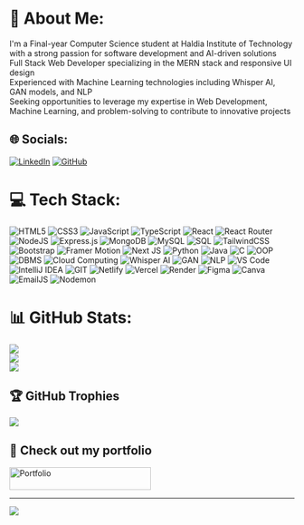 # 💫 About Me:
I'm a Final-year Computer Science student at Haldia Institute of Technology with a strong passion for software development and AI-driven solutions<br>
Full Stack Web Developer specializing in the MERN stack and responsive UI design<br>
Experienced with Machine Learning technologies including Whisper AI, GAN models, and NLP<br>
Seeking opportunities to leverage my expertise in Web Development, Machine Learning, and problem-solving to contribute to innovative projects

## 🌐 Socials:
[![LinkedIn](https://img.shields.io/badge/LinkedIn-%230077B5.svg?logo=linkedin&logoColor=white)](https://www.linkedin.com/in/md-aayan-haque8114/) [![GitHub](https://img.shields.io/badge/GitHub-100000?style=for-the-badge&logo=github&logoColor=white)](https://github.com/aayanhaque)

# 💻 Tech Stack:
![HTML5](https://img.shields.io/badge/html5-%23E34F26.svg?style=for-the-badge&logo=html5&logoColor=white) ![CSS3](https://img.shields.io/badge/css3-%231572B6.svg?style=for-the-badge&logo=css3&logoColor=white) ![JavaScript](https://img.shields.io/badge/javascript-%23323330.svg?style=for-the-badge&logo=javascript&logoColor=%23F7DF1E) ![TypeScript](https://img.shields.io/badge/TypeScript-007ACC?style=for-the-badge&logo=typescript&logoColor=white) ![React](https://img.shields.io/badge/react-%2320232a.svg?style=for-the-badge&logo=react&logoColor=%2361DAFB) ![React Router](https://img.shields.io/badge/React_Router-CA4245?style=for-the-badge&logo=react-router&logoColor=white) ![NodeJS](https://img.shields.io/badge/node.js-6DA55F?style=for-the-badge&logo=node.js&logoColor=white) ![Express.js](https://img.shields.io/badge/express.js-%23404d59.svg?style=for-the-badge&logo=express&logoColor=%2361DAFB) ![MongoDB](https://img.shields.io/badge/MongoDB-%234ea94b.svg?style=for-the-badge&logo=mongodb&logoColor=white) ![MySQL](https://img.shields.io/badge/mysql-%2300f.svg?style=for-the-badge&logo=mysql&logoColor=white) ![SQL](https://img.shields.io/badge/SQL-4479A1?style=for-the-badge&logo=sql&logoColor=white) ![TailwindCSS](https://img.shields.io/badge/tailwindcss-%2338B2AC.svg?style=for-the-badge&logo=tailwind-css&logoColor=white) ![Bootstrap](https://img.shields.io/badge/bootstrap-%23563D7C.svg?style=for-the-badge&logo=bootstrap&logoColor=white) ![Framer Motion](https://img.shields.io/badge/Framer_Motion-black?style=for-the-badge&logo=framer&logoColor=blue) ![Next JS](https://img.shields.io/badge/Next-black?style=for-the-badge&logo=next.js&logoColor=white) ![Python](https://img.shields.io/badge/python-3670A0?style=for-the-badge&logo=python&logoColor=ffdd54) ![Java](https://img.shields.io/badge/java-%23ED8B00.svg?style=for-the-badge&logo=openjdk&logoColor=white) ![C](https://img.shields.io/badge/c-%2300599C.svg?style=for-the-badge&logo=c&logoColor=white) ![OOP](https://img.shields.io/badge/OOP-FF6F00?style=for-the-badge&logoColor=white) ![DBMS](https://img.shields.io/badge/DBMS-4479A1?style=for-the-badge&logoColor=white) ![Cloud Computing](https://img.shields.io/badge/Cloud%20Computing-4285F4?style=for-the-badge&logo=cloud&logoColor=white) ![Whisper AI](https://img.shields.io/badge/Whisper%20AI-5A45AA?style=for-the-badge&logo=openai&logoColor=white) ![GAN](https://img.shields.io/badge/GAN%20models-FF6F61?style=for-the-badge&logo=tensorflow&logoColor=white) ![NLP](https://img.shields.io/badge/NLP-2496ED?style=for-the-badge&logo=nlp&logoColor=white) ![VS Code](https://img.shields.io/badge/VS%20Code-007ACC?style=for-the-badge&logo=visual-studio-code&logoColor=white) ![IntelliJ IDEA](https://img.shields.io/badge/IntelliJ%20IDEA-000000?style=for-the-badge&logo=intellij-idea&logoColor=white) ![GIT](https://img.shields.io/badge/Git-fc6d26?style=for-the-badge&logo=git&logoColor=white) ![Netlify](https://img.shields.io/badge/netlify-%23000000.svg?style=for-the-badge&logo=netlify&logoColor=#00C7B7) ![Vercel](https://img.shields.io/badge/vercel-%23000000.svg?style=for-the-badge&logo=vercel&logoColor=white) ![Render](https://img.shields.io/badge/Render-%46E3B7.svg?style=for-the-badge&logo=render&logoColor=white) ![Figma](https://img.shields.io/badge/figma-%23F24E1E.svg?style=for-the-badge&logo=figma&logoColor=white) ![Canva](https://img.shields.io/badge/Canva-%2300C4CC.svg?style=for-the-badge&logo=Canva&logoColor=white) ![EmailJS](https://img.shields.io/badge/EmailJS-orange?style=for-the-badge&logoColor=white) ![Nodemon](https://img.shields.io/badge/NODEMON-%23323330.svg?style=for-the-badge&logo=nodemon&logoColor=%BBDEAD)

# 📊 GitHub Stats:
![](https://github-readme-stats.vercel.app/api?username=aayanhaque&theme=dark&hide_border=false&include_all_commits=false&count_private=false)<br/>
![](https://github-readme-streak-stats.herokuapp.com/?user=aayanhaque&theme=dark&hide_border=false)<br/>
![](https://github-readme-stats.vercel.app/api/top-langs/?username=aayanhaque&theme=dark&hide_border=false&include_all_commits=false&count_private=false&layout=compact)

## 🏆 GitHub Trophies
![](https://github-profile-trophy.vercel.app/?username=aayanhaque&theme=radical&no-frame=false&no-bg=true&margin-w=4)

## 🚀 Check out my portfolio
<a href="https://aayanhaque.github.io/Portfolio/" target="_blank">
  <img src="https://img.shields.io/badge/My_Portfolio-4B275F?style=for-the-badge&logo=leaflet&logoColor=white" alt="Portfolio" width="250" height="40"/>
</a>

---
[![](https://visitcount.itsvg.in/api?id=aayanhaque&icon=2&color=0)](https://visitcount.itsvg.in)

<!-- Proudly created with ❤️ --> 
